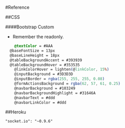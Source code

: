 #Reference 

##CSS

####Bootstrap Custom
* Remember the readonly.
```css
	@textColor = #AAA
  @baseFontSize = 13px
  @baseLineHeight = 18px
  @tableBackgroundAccent = #393939
  @tableBackgroundHover = #353535
	@linkColorHover = lighten(@linkColor, 15%)
	@inputBackground = #3D3D3D
	@inputBorder = rgba(255, 255, 255, 0.08)
	@formActionsBackground = rgba(62, 57, 61, 0.25)
	@navbarBackground = #103249
	@navbarBackgroundHighlight = #31646A
	@navbarText = #ddd
	@navbarLinkColor = #ddd
```

##Heroku

`"socket.io": "~0.9.6"`
